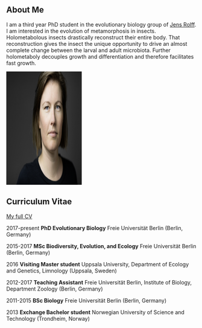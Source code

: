 ## About Me

I am a third year PhD student in the evolutionary biology group of [Jens Rolff](https://www.bcp.fu-berlin.de/en/biologie/arbeitsgruppen/zoologie/ag_rolff/people/rolff/index.html).
I am interested in the evolution of metamorphosis in insects. Holometabolous insects drastically reconstruct their entire body. That reconstruction gives the insect the unique opportunity to drive an almost complete change between the larval and adult microbiota. Further holometaboly decouples growth and differentiation and therefore facilitates fast growth.

<img src="_K1A3232_korr_eciRGB_8_20x30cm_b.jpg" width="200" height="300" alt="hi" class="inline"/>

## Curriculum Vitae

<a href="CM_CV_Dec21_2.html">My full CV</a>

2017-present
**PhD Evolutionary Biology** Freie Universität Berlin (Berlin, Germany)

2015-2017
**MSc Biodiversity, Evolution, and Ecology** Freie Universität Berlin (Berlin, Germany)

2016
**Visiting Master student** Uppsala University, Department of Ecology and Genetics, Limnology (Uppsala, Sweden)

2012-2017
**Teaching Assistant** Freie Universität Berlin, Institute of Biology, Department Zoology (Berlin, Germany)

2011-2015
**BSc Biology** Freie Universität Berlin (Berlin, Germany)

2013
**Exchange Bachelor student** Norwegian University of Science and Technology (Trondheim, Norway)
